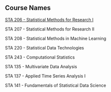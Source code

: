 ## Course Names

[STA 206 - Statistical Methods for Research I](https://github.com/rly758/Coursework/tree/main/UC%20Davis/STA%20135)

STA 207 - Statistical Methods for Research II

STA 208 - Statistical Methods in Machine Learning

STA 220 - Statistical Data Technologies

STA 243 - Computational Statistics

STA 135 - Multivariate Data Analysis

STA 137 - Applied Time Series Analysis I

STA 141 - Fundamentals of Statistical Data Science
